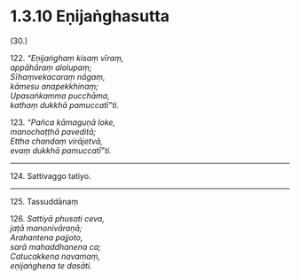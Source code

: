 # 1.3.10 Eṇijaṅghasutta

(30.)

122\. _“Eṇijaṅghaṃ kisaṃ vīraṃ,_  
_appāhāraṃ alolupaṃ;_  
_Sīhaṃvekacaraṃ nāgaṃ,_  
_kāmesu anapekkhinaṃ;_  
_Upasaṅkamma pucchāma,_  
_kathaṃ dukkhā pamuccatī”ti._  

123\. _“Pañca kāmaguṇā loke,_  
_manochaṭṭhā paveditā;_  
_Ettha chandaṃ virājetvā,_  
_evaṃ dukkhā pamuccatī”ti._  

---

124\. Sattivaggo tatiyo.

---

125\. Tassuddānaṃ

126\. _Sattiyā phusati ceva,_  
_jaṭā manonivāraṇā;_  
_Arahantena pajjoto,_  
_sarā mahaddhanena ca;_  
_Catucakkena navamaṃ,_  
_eṇijaṅghena te dasāti._
